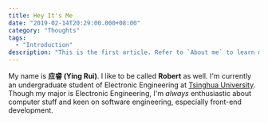```yaml
---
title: Hey It's Me
date: "2019-02-14T20:29:00.000+08:00"
category: "Thoughts"
tags:
  - "Introduction"
description: "This is the first article. Refer to `About me` to learn more about myself."
---
```


My name is **应睿 (Ying Rui)**. I like to be called **Robert** as well. I'm currently an undergraduate student of Electronic Engineering at [Tsinghua University](http://www.tsinghua.edu.cn/publish/thu2018en/index.html). Though my major is Electronic Engineering, I'm _always_ enthusiastic about computer stuff and keen on software engineering, especially front-end development.
